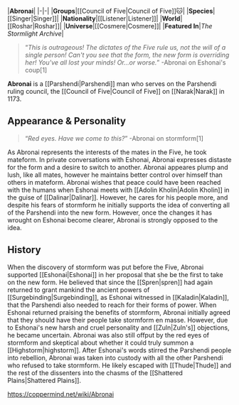 |**Abronai**|
|-|-|
|**Groups**|[[Council of Five\|Council of Five]]🐱︎|
|**Species**|[[Singer\|Singer]]|
|**Nationality**|[[Listener\|Listener]]|
|**World**|[[Roshar\|Roshar]]|
|**Universe**|[[Cosmere\|Cosmere]]|
|**Featured In**|*The Stormlight Archive*|

>“*This is outrageous! The dictates of the Five rule us, not the will of a single person! Can't you see that the form, the new form is overriding her! You've all lost your minds! Or...or worse.*”
\-Abronai on Eshonai's coup[1]


**Abronai** is a [[Parshendi\|Parshendi]] man who serves on the Parshendi ruling council, the [[Council of Five\|Council of Five]] on [[Narak\|Narak]] in 1173.

## Appearance & Personality
>“*Red eyes. Have we come to this?*”
\-Abronai on stormform[1]


As Abronai represents the interests of the mates in the Five, he took mateform. In private conversations with Eshonai, Abronai expresses distaste for the form and a desire to switch to another. Abronai appeares plump and lush, like all mates, however he maintains better control over himself than others in mateform.
Abronai wishes that peace could have been reached with the humans when Eshonai meets with [[Adolin Kholin\|Adolin Kholin]] in the guise of [[Dalinar\|Dalinar]]. However, he cares for his people more, and despite his fears of stormform he initially supports the idea of converting all of the Parshendi into the new form. However, once the changes it has wrought on Eshonai become clearer, Abronai is strongly opposed to the idea.

## History
When the discovery of stormform was put before the Five, Abronai supported [[Eshonai\|Eshonai]] in her proposal that she be the first to take on the new form. He believed that since the [[Spren\|spren]] had again returned to grant mankind the ancient powers of [[Surgebinding\|Surgebinding]], as Eshonai witnessed in [[Kaladin\|Kaladin]], that the Parshendi also needed to reach for their forms of power.
When Eshonai returned praising the benefits of stormform, Abronai initially agreed that they should have their people take stormform en masse. However, due to Eshonai's new harsh and cruel personality and [[Zuln\|Zuln's]] objections, he became uncertain. Abronai was also still offput by the red eyes of stormform and skeptical about whether it could truly summon a [[Highstorm\|highstorm]].
After Eshonai's words stirred the Parshendi people into rebellion, Abronai was taken into custody with all the other Parshendi who refused to take stormform. He likely escaped with [[Thude\|Thude]] and the rest of the dissenters into the chasms of the [[Shattered Plains\|Shattered Plains]].



https://coppermind.net/wiki/Abronai